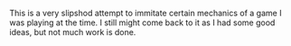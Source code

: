 This is a very slipshod attempt to immitate certain mechanics of a game I was playing at the time. I still might come back to it as I had some good ideas, but not much work is done.
